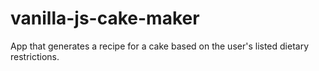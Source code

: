 # vanilla-js-cake-maker
App that generates a recipe for a cake based on the user's listed dietary restrictions.
